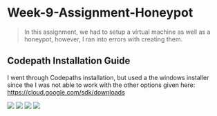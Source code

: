 # Week-9-Assignment-Honeypot
> In this assignment, we had to setup a virtual machine as well as a honeypot, however, I ran into errors with creating them.
## Codepath Installation Guide

I went through Codepaths installation, but used a the windows installer since the I was not able to work with the other options given here: https://cloud.google.com/sdk/downloads

<img src="https://i.imgur.com/y5ofYr4.png"/>

<img src="https://i.imgur.com/T5QwVRP.png"/>

<img src="https://i.imgur.com/RO3b0go.png"/>

<img src="https://i.imgur.com/bXPQRkV.gif"/>
